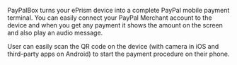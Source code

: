 PayPalBox turns your ePrism device into a complete PayPal mobile payment terminal. You can easily connect your PayPal Merchant account to the device and when you get any payment it shows the amount on the screen and also play an audio message.

User can easily scan the QR code on the device (with camera in iOS and third-party apps on Android) to start the payment procedure on their phone.
